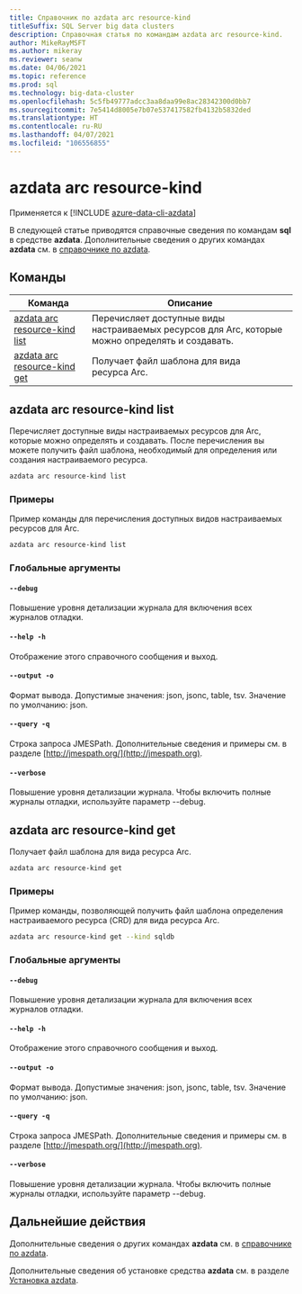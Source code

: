 ```yaml
---
title: Справочник по azdata arc resource-kind
titleSuffix: SQL Server big data clusters
description: Справочная статья по командам azdata arc resource-kind.
author: MikeRayMSFT
ms.author: mikeray
ms.reviewer: seanw
ms.date: 04/06/2021
ms.topic: reference
ms.prod: sql
ms.technology: big-data-cluster
ms.openlocfilehash: 5c5fb49777adcc3aa8daa99e8ac28342300d0bb7
ms.sourcegitcommit: 7e5414d8005e7b07e537417582fb4132b5832ded
ms.translationtype: HT
ms.contentlocale: ru-RU
ms.lasthandoff: 04/07/2021
ms.locfileid: "106556855"
---
```

# <a name="azdata-arc-resource-kind"></a>azdata arc resource-kind

Применяется к [!INCLUDE [azure-data-cli-azdata](../../includes/azure-data-cli-azdata.md)]

В следующей статье приводятся справочные сведения по командам **sql** в средстве **azdata**. Дополнительные сведения о других командах **azdata** см. в [справочнике по azdata](reference-azdata.md).

## <a name="commands"></a>Команды

|Команда|Описание|
| --- | --- |
[azdata arc resource-kind list](#azdata-arc-resource-kind-list) | Перечисляет доступные виды настраиваемых ресурсов для Arc, которые можно определять и создавать.
[azdata arc resource-kind get](#azdata-arc-resource-kind-get) | Получает файл шаблона для вида ресурса Arc.
## <a name="azdata-arc-resource-kind-list"></a>azdata arc resource-kind list
Перечисляет доступные виды настраиваемых ресурсов для Arc, которые можно определять и создавать. После перечисления вы можете получить файл шаблона, необходимый для определения или создания настраиваемого ресурса.
```bash
azdata arc resource-kind list 
```
### <a name="examples"></a>Примеры
Пример команды для перечисления доступных видов настраиваемых ресурсов для Arc.
```bash
azdata arc resource-kind list
```
### <a name="global-arguments"></a>Глобальные аргументы
#### `--debug`
Повышение уровня детализации журнала для включения всех журналов отладки.
#### `--help -h`
Отображение этого справочного сообщения и выход.
#### `--output -o`
Формат вывода.  Допустимые значения: json, jsonc, table, tsv.  Значение по умолчанию: json.
#### `--query -q`
Строка запроса JMESPath. Дополнительные сведения и примеры см. в разделе [http://jmespath.org/](http://jmespath.org).
#### `--verbose`
Повышение уровня детализации журнала. Чтобы включить полные журналы отладки, используйте параметр --debug.
## <a name="azdata-arc-resource-kind-get"></a>azdata arc resource-kind get
Получает файл шаблона для вида ресурса Arc.
```bash
azdata arc resource-kind get 
```
### <a name="examples"></a>Примеры
Пример команды, позволяющей получить файл шаблона определения настраиваемого ресурса (CRD) для вида ресурса Arc.
```bash
azdata arc resource-kind get --kind sqldb
```
### <a name="global-arguments"></a>Глобальные аргументы
#### `--debug`
Повышение уровня детализации журнала для включения всех журналов отладки.
#### `--help -h`
Отображение этого справочного сообщения и выход.
#### `--output -o`
Формат вывода.  Допустимые значения: json, jsonc, table, tsv.  Значение по умолчанию: json.
#### `--query -q`
Строка запроса JMESPath. Дополнительные сведения и примеры см. в разделе [http://jmespath.org/](http://jmespath.org).
#### `--verbose`
Повышение уровня детализации журнала. Чтобы включить полные журналы отладки, используйте параметр --debug.

## <a name="next-steps"></a>Дальнейшие действия

Дополнительные сведения о других командах **azdata** см. в [справочнике по azdata](reference-azdata.md). 

Дополнительные сведения об установке средства **azdata** см. в разделе [Установка azdata](..\install\deploy-install-azdata.md).

